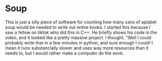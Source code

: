# Soup
 This is just a silly piece of software for counting how many cans of aplabet soup would be needed to write out entire books.
 I started this because I saw a fellow on tiktok who did this in C++. He briefly shows his code in the video, and it looked like a pretty massive project.
 I thought, "Well I could probably write that in a few minutes in python, and sure enough I could! I mean it runs substancially slower and uses way more resources than it needs to, but I would rather make a computer do the work.

